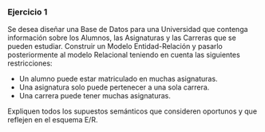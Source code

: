 ### **Ejercicio 1**

Se desea diseñar una Base de Datos para una Universidad que contenga información sobre los Alumnos, las Asignaturas y las Carreras que se pueden estudiar. Construir un Modelo Entidad-Relación y pasarlo posteriormente al modelo Relacional teniendo en cuenta las siguientes restricciones:

*   Un alumno puede estar matriculado en muchas asignaturas.
*   Una asignatura solo puede pertenecer a una sola carrera.
*   Una carrera puede tener muchas asignaturas.

Expliquen todos los supuestos semánticos que consideren oportunos y que reflejen en el esquema E/R.
